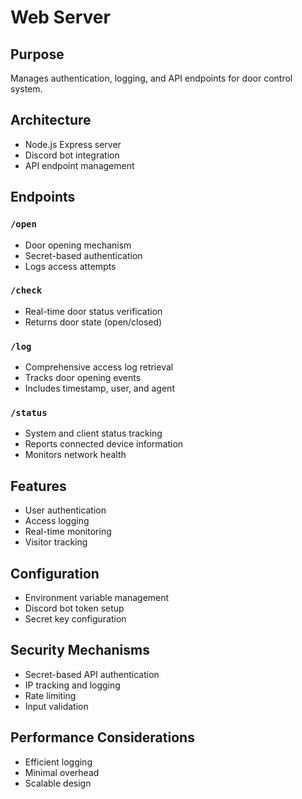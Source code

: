 # Web Server

## Purpose
Manages authentication, logging, and API endpoints for door control system.

## Architecture
- Node.js Express server
- Discord bot integration
- API endpoint management

## Endpoints

### `/open`
- Door opening mechanism
- Secret-based authentication
- Logs access attempts

### `/check`
- Real-time door status verification
- Returns door state (open/closed)

### `/log`
- Comprehensive access log retrieval
- Tracks door opening events
- Includes timestamp, user, and agent

### `/status`
- System and client status tracking
- Reports connected device information
- Monitors network health

## Features
- User authentication
- Access logging
- Real-time monitoring
- Visitor tracking

## Configuration
- Environment variable management
- Discord bot token setup
- Secret key configuration

## Security Mechanisms
- Secret-based API authentication
- IP tracking and logging
- Rate limiting
- Input validation

## Performance Considerations
- Efficient logging
- Minimal overhead
- Scalable design
